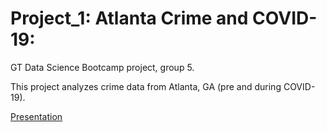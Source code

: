 # Project_1: Atlanta Crime and COVID-19:
GT Data Science Bootcamp project, group 5.

This project analyzes crime data from Atlanta, GA (pre and during COVID-19).

[Presentation](https://github.com/lrios215/project_1/blob/main/Project1_Group5_Slides.pdf)
